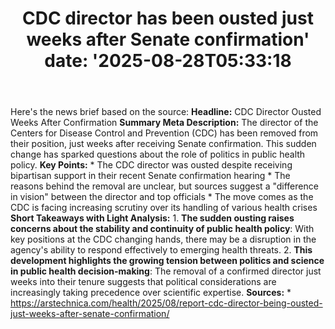 ﻿---
title: "CDC director has been ousted just weeks after Senate confirmation'
date: '2025-08-28T05:33:18"
category: "Markets"
summary: ""
slug: "cdc director has been ousted just weeks after senate confirm"
source_urls:
  - "https://arstechnica.com/health/2025/08/report-cdc-director-being-ousted-just-weeks-after-senate-confirmation/"
seo:
  title: "CDC director has been ousted just weeks after Senate confirmation | Hash n Hedge'
  description: '"
  keywords: ["news", "markets", "brief"]
---
Here's the news brief based on the source:  **Headline:** CDC Director Ousted Weeks After Confirmation  **Summary Meta Description:** The director of the Centers for Disease Control and Prevention (CDC) has been removed from their position, just weeks after receiving Senate confirmation. This sudden change has sparked questions about the role of politics in public health policy.  **Key Points:**  * The CDC director was ousted despite receiving bipartisan support in their recent Senate confirmation hearing * The reasons behind the removal are unclear, but sources suggest a "difference in vision" between the director and top officials * The move comes as the CDC is facing increasing scrutiny over its handling of various health crises  **Short Takeaways with Light Analysis:**  1. **The sudden ousting raises concerns about the stability and continuity of public health policy**: With key positions at the CDC changing hands, there may be a disruption in the agency's ability to respond effectively to emerging health threats. 2. **This development highlights the growing tension between politics and science in public health decision-making**: The removal of a confirmed director just weeks into their tenure suggests that political considerations are increasingly taking precedence over scientific expertise.  **Sources:**  * https://arstechnica.com/health/2025/08/report-cdc-director-being-ousted-just-weeks-after-senate-confirmation/ 
